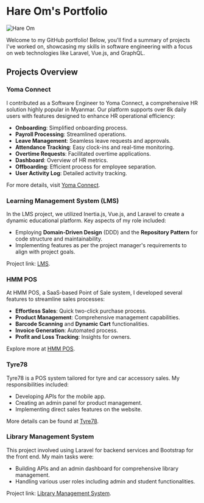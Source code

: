 # Hare Om's Portfolio

![Hare Om](https://github.com/hareom284/hareom284/assets/64596861/14c151f9-da5d-47f0-952b-15a353a5c6ee)

Welcome to my GitHub portfolio! Below, you'll find a summary of projects I've worked on, showcasing my skills in software engineering with a focus on web technologies like Laravel, Vue.js, and GraphQL.

## Projects Overview

### Yoma Connect
I contributed as a Software Engineer to Yoma Connect, a comprehensive HR solution highly popular in Myanmar. Our platform supports over 8k daily users with features designed to enhance HR operational efficiency:
- **Onboarding**: Simplified onboarding process.
- **Payroll Processing**: Streamlined operations.
- **Leave Management**: Seamless leave requests and approvals.
- **Attendance Tracking**: Easy clock-ins and real-time monitoring.
- **Overtime Requests**: Facilitated overtime applications.
- **Dashboard**: Overview of HR metrics.
- **Offboarding**: Efficient process for employee separation.
- **User Activity Log**: Detailed activity tracking.

For more details, visit [Yoma Connect](https://yomaconnect.yoma.com.mm/).

### Learning Management System (LMS)
In the LMS project, we utilized Inertia.js, Vue.js, and Laravel to create a dynamic educational platform. Key aspects of my role included:
- Employing **Domain-Driven Design** (DDD) and the **Repository Pattern** for code structure and maintainability.
- Implementing features as per the project manager's requirements to align with project goals.

Project link: [LMS](https://bc.dev.leaptech.sg).

### HMM POS
At HMM POS, a SaaS-based Point of Sale system, I developed several features to streamline sales processes:
- **Effortless Sales**: Quick two-click purchase process.
- **Product Management**: Comprehensive management capabilities.
- **Barcode Scanning** and **Dynamic Cart** functionalities.
- **Invoice Generation**: Automated process.
- **Profit and Loss Tracking**: Insights for owners.

Explore more at [HMM POS](https://shwenyilinpos.hmmdemo.com/).

### Tyre78
Tyre78 is a POS system tailored for tyre and car accessory sales. My responsibilities included:
- Developing APIs for the mobile app.
- Creating an admin panel for product management.
- Implementing direct sales features on the website.

More details can be found at [Tyre78](https://tyre.hmmdemo.com).

### Library Management System
This project involved using Laravel for backend services and Bootstrap for the front end. My main tasks were:
- Building APIs and an admin dashboard for comprehensive library management.
- Handling various user roles including admin and student functionalities.

Project link: [Library Management System](https://dlms.ucsdawei.edu.mm/).
